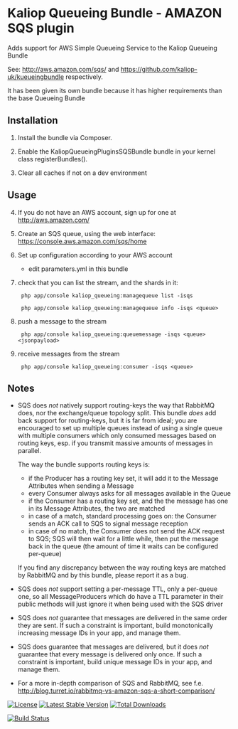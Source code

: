 # Kaliop Queueing Bundle - AMAZON SQS plugin

Adds support for AWS Simple Queueing Service to the Kaliop Queueing Bundle

See: http://aws.amazon.com/sqs/ and https://github.com/kaliop-uk/kueueingbundle respectively.

It has been given its own bundle because it has higher requirements than the base Queueing Bundle


## Installation

1. Install the bundle via Composer.

2. Enable the KaliopQueueingPluginsSQSBundle bundle in your kernel class registerBundles().

3. Clear all caches if not on a dev environment


## Usage

4. If you do not have an AWS account, sign up for one at http://aws.amazon.com/

5. Create an SQS queue, using the web interface: https://console.aws.amazon.com/sqs/home

6. Set up configuration according to your AWS account

    - edit parameters.yml in this bundle

7. check that you can list the stream, and the shards in it:

        php app/console kaliop_queueing:managequeue list -isqs

        php app/console kaliop_queueing:managequeue info -isqs <queue>

8. push a message to the stream 

        php app/console kaliop_queueing:queuemessage -isqs <queue> <jsonpayload>

9. receive messages from the stream

        php app/console kaliop_queueing:consumer -isqs <queue>


## Notes

* SQS does *not* natively support routing-keys the way that RabbitMQ does, nor the exchange/queue topology split.
    This bundle *does* add back support for routing-keys, but it is far from ideal; you are encouraged to set up
    multiple queues instead of using a single queue with multiple consumers which only consumed messages based on
    routing keys, esp. if you transmit massive amounts of messages in parallel.
    
    The way the bundle supports routing keys is:

    - if the Producer has a routing key set, it will add it to the Message Attributes when sending a Message
    - every Consumer always asks for all messages available in the Queue
    - if the Consumer has a routing key set, and the the message has one in its Message Attributes, the two are matched
    - in case of a match, standard processing goes on: the Consumer sends an ACK call to SQS to signal message reception
    - in case of no match, the Consumer does not send the ACK request to SQS; SQS will then wait for a little while, then
      put the message back in the queue (the amount of time it waits can be configured per-queue)

    If you find any discrepancy between the way routing keys are matched by RabbitMQ and by this bundle, please report
    it as a bug.

* SQS does *not* support setting a per-message TTL, only a per-queue one, so all MessageProducers which do have a TTL
    parameter in their public methods will just ignore it when being used with the SQS driver

* SQS does *not* guarantee that messages are delivered in the same order they are sent.
    If such a constraint is important, build monotonically increasing message IDs in your app, and manage them.

* SQS does guarantee that messages are delivered, but it does *not* guarantee that every message is delivered only once.
    If such a constraint is important, build unique message IDs in your app, and manage them. 

* For a more in-depth comparison of SQS and RabbitMQ, see f.e. http://blog.turret.io/rabbitmq-vs-amazon-sqs-a-short-comparison/


[![License](https://poser.pugx.org/kaliop/queueingbundle-sqs/license)](https://packagist.org/packages/kaliop/queueingbundle-sqs)
[![Latest Stable Version](https://poser.pugx.org/kaliop/queueingbundle-sqs/v/stable)](https://packagist.org/packages/kaliop/queueingbundle-sqs)
[![Total Downloads](https://poser.pugx.org/kaliop/queueingbundle-sqs/downloads)](https://packagist.org/packages/kaliop/queueingbundle-sqs)

[![Build Status](https://travis-ci.org/kaliop-uk/queueingbundle-sqs.svg?branch=master)](https://travis-ci.org/kaliop-uk/queueingbundle-sqs)
